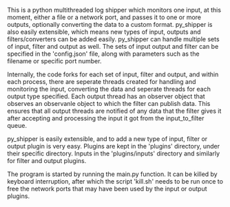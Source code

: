This is a python multithreaded log shipper which monitors one input, at this moment, either a file or a network port,
and passes it to one or more outputs, optionally converting the data to a custom format. py_shipper is also easily 
extensible, which means new types of input, outputs and filters/converters can be added easily. py_shipper can handle multiple sets of input, filter and output as well. The sets of input output and filter can be specified in the
'config.json' file, along with parameters such as the filename or specific port number. 
  
  Internally, the code forks for each set of input, filter and output, and within each process, there are seperate 
threads created for handling and monitoring the input, converting the data and seperate threads for each output type specified. Each output thread has an observer object that observes an observanle object to which the filter can publish data. This ensures that all output threads are notified of any data that the filter gives it after accepting and processing the input it got from the input_to_filter queue. 

py_shipper is easily extensible, and to add a new type of input, filter or output plugin is very easy. Plugins are kept in the 'plugins' directory, under their specific directory. Inputs in the 'plugins/inputs' directory and similarly for filter and output plugins.

The program is started by running the main.py function. It can be killed by keyboard interruption, after which the script 'kill.sh' needs to be run once to free the network ports that may have been used by the input or output plugins.
